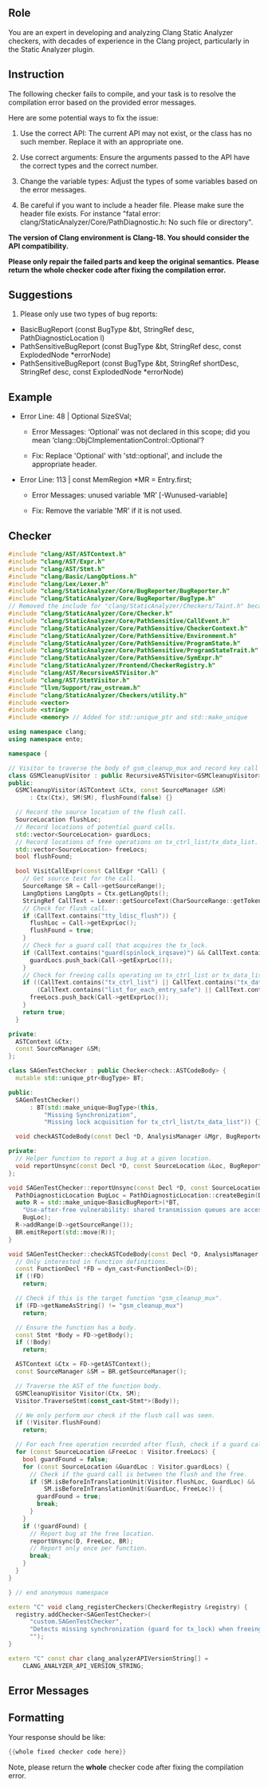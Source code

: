 ## Role

You are an expert in developing and analyzing Clang Static Analyzer checkers, with decades of experience in the Clang project, particularly in the Static Analyzer plugin.

## Instruction

The following checker fails to compile, and your task is to resolve the compilation error based on the provided error messages.

Here are some potential ways to fix the issue:

1. Use the correct API: The current API may not exist, or the class has no such member. Replace it with an appropriate one.

2. Use correct arguments: Ensure the arguments passed to the API have the correct types and the correct number.

3. Change the variable types: Adjust the types of some variables based on the error messages.

4. Be careful if you want to include a header file. Please make sure the header file exists. For instance "fatal error: clang/StaticAnalyzer/Core/PathDiagnostic.h: No such file or directory".

**The version of Clang environment is Clang-18. You should consider the API compatibility.**

**Please only repair the failed parts and keep the original semantics.**
**Please return the whole checker code after fixing the compilation error.**

## Suggestions

1. Please only use two types of bug reports:
  - BasicBugReport (const BugType &bt, StringRef desc, PathDiagnosticLocation l)
  - PathSensitiveBugReport (const BugType &bt, StringRef desc, const ExplodedNode *errorNode)
  - PathSensitiveBugReport (const BugType &bt, StringRef shortDesc, StringRef desc, const ExplodedNode *errorNode)

## Example

- Error Line: 48 |   Optional<DefinedOrUnknownSVal> SizeSVal; 

  - Error Messages: ‘Optional’ was not declared in this scope; did you mean ‘clang::ObjCImplementationControl::Optional’? 

  - Fix: Replace 'Optional<DefinedOrUnknownSVal>' with 'std::optional<DefinedOrUnknownSVal>', and include the appropriate header. 

- Error Line: 113 |     const MemRegion *MR = Entry.first;

    - Error Messages: unused variable ‘MR’ [-Wunused-variable]

    - Fix: Remove the variable 'MR' if it is not used.

## Checker

```cpp
#include "clang/AST/ASTContext.h"
#include "clang/AST/Expr.h"
#include "clang/AST/Stmt.h"
#include "clang/Basic/LangOptions.h"
#include "clang/Lex/Lexer.h"
#include "clang/StaticAnalyzer/Core/BugReporter/BugReporter.h"
#include "clang/StaticAnalyzer/Core/BugReporter/BugType.h"
// Removed the include for "clang/StaticAnalyzer/Checkers/Taint.h" because it does not exist in Clang-18.
#include "clang/StaticAnalyzer/Core/Checker.h"
#include "clang/StaticAnalyzer/Core/PathSensitive/CallEvent.h"
#include "clang/StaticAnalyzer/Core/PathSensitive/CheckerContext.h"
#include "clang/StaticAnalyzer/Core/PathSensitive/Environment.h"
#include "clang/StaticAnalyzer/Core/PathSensitive/ProgramState.h"
#include "clang/StaticAnalyzer/Core/PathSensitive/ProgramStateTrait.h"
#include "clang/StaticAnalyzer/Core/PathSensitive/SymExpr.h"
#include "clang/StaticAnalyzer/Frontend/CheckerRegistry.h"
#include "clang/AST/RecursiveASTVisitor.h"
#include "clang/AST/StmtVisitor.h"
#include "llvm/Support/raw_ostream.h"
#include "clang/StaticAnalyzer/Checkers/utility.h"
#include <vector>
#include <string>
#include <memory> // Added for std::unique_ptr and std::make_unique

using namespace clang;
using namespace ento;

namespace {

// Visitor to traverse the body of gsm_cleanup_mux and record key call locations.
class GSMCleanupVisitor : public RecursiveASTVisitor<GSMCleanupVisitor> {
public:
  GSMCleanupVisitor(ASTContext &Ctx, const SourceManager &SM)
      : Ctx(Ctx), SM(SM), flushFound(false) {}

  // Record the source location of the flush call.
  SourceLocation flushLoc;
  // Record locations of potential guard calls.
  std::vector<SourceLocation> guardLocs;
  // Record locations of free operations on tx_ctrl_list/tx_data_list.
  std::vector<SourceLocation> freeLocs;
  bool flushFound;

  bool VisitCallExpr(const CallExpr *Call) {
    // Get source text for the call.
    SourceRange SR = Call->getSourceRange();
    LangOptions LangOpts = Ctx.getLangOpts();
    StringRef CallText = Lexer::getSourceText(CharSourceRange::getTokenRange(SR), SM, LangOpts);
    // Check for flush call.
    if (CallText.contains("tty_ldisc_flush")) {
      flushLoc = Call->getExprLoc();
      flushFound = true;
    }
    // Check for a guard call that acquires the tx_lock.
    if (CallText.contains("guard(spinlock_irqsave)") && CallText.contains("tx_lock")) {
      guardLocs.push_back(Call->getExprLoc());
    }
    // Check for freeing calls operating on tx_ctrl_list or tx_data_list.
    if ((CallText.contains("tx_ctrl_list") || CallText.contains("tx_data_list")) &&
        (CallText.contains("list_for_each_entry_safe") || CallText.contains("kfree"))) {
      freeLocs.push_back(Call->getExprLoc());
    }
    return true;
  }

private:
  ASTContext &Ctx;
  const SourceManager &SM;
};

class SAGenTestChecker : public Checker<check::ASTCodeBody> {
  mutable std::unique_ptr<BugType> BT;

public:
  SAGenTestChecker()
      : BT(std::make_unique<BugType>(this,
          "Missing Synchronization",
          "Missing lock acquisition for tx_ctrl_list/tx_data_list")) {}

  void checkASTCodeBody(const Decl *D, AnalysisManager &Mgr, BugReporter &BR) const;

private:
  // Helper function to report a bug at a given location.
  void reportUnsync(const Decl *D, const SourceLocation &Loc, BugReporter &BR) const;
};

void SAGenTestChecker::reportUnsync(const Decl *D, const SourceLocation &Loc, BugReporter &BR) const {
  PathDiagnosticLocation BugLoc = PathDiagnosticLocation::createBegin(D, BR.getSourceManager());
  auto R = std::make_unique<BasicBugReport>(*BT,
    "Use‐after‐free vulnerability: shared transmission queues are accessed without proper synchronization (missing guard for tx_lock)",
    BugLoc);
  R->addRange(D->getSourceRange());
  BR.emitReport(std::move(R));
}

void SAGenTestChecker::checkASTCodeBody(const Decl *D, AnalysisManager &Mgr, BugReporter &BR) const {
  // Only interested in function definitions.
  const FunctionDecl *FD = dyn_cast<FunctionDecl>(D);
  if (!FD)
    return;

  // Check if this is the target function "gsm_cleanup_mux".
  if (FD->getNameAsString() != "gsm_cleanup_mux")
    return;

  // Ensure the function has a body.
  const Stmt *Body = FD->getBody();
  if (!Body)
    return;

  ASTContext &Ctx = FD->getASTContext();
  const SourceManager &SM = BR.getSourceManager();

  // Traverse the AST of the function body.
  GSMCleanupVisitor Visitor(Ctx, SM);
  Visitor.TraverseStmt(const_cast<Stmt*>(Body));

  // We only perform our check if the flush call was seen.
  if (!Visitor.flushFound)
    return;

  // For each free operation recorded after flush, check if a guard call occurs between the flush and the free.
  for (const SourceLocation &FreeLoc : Visitor.freeLocs) {
    bool guardFound = false;
    for (const SourceLocation &GuardLoc : Visitor.guardLocs) {
      // Check if the guard call is between the flush and the free.
      if (SM.isBeforeInTranslationUnit(Visitor.flushLoc, GuardLoc) &&
          SM.isBeforeInTranslationUnit(GuardLoc, FreeLoc)) {
        guardFound = true;
        break;
      }
    }
    if (!guardFound) {
      // Report bug at the free location.
      reportUnsync(D, FreeLoc, BR);
      // Report only once per function.
      break;
    }
  }
}

} // end anonymous namespace

extern "C" void clang_registerCheckers(CheckerRegistry &registry) {
  registry.addChecker<SAGenTestChecker>(
      "custom.SAGenTestChecker",
      "Detects missing synchronization (guard for tx_lock) when freeing tx_ctrl_list/tx_data_list",
      "");
}

extern "C" const char clang_analyzerAPIVersionString[] =
    CLANG_ANALYZER_API_VERSION_STRING;

```

## Error Messages 



## Formatting 

Your response should be like: 

```cpp
{{whole fixed checker code here}}
```

Note, please return the **whole** checker code after fixing the compilation error.